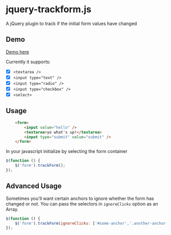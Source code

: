 # jquery-trackform.js
A jQuery plugin to track if the initial form values have changed

## Demo
[Demo here](http://amerikan.github.io/jquery-track-form/)

Currently it supports:
- [x] `<textarea />`
- [x] `<input type="text" />`
- [x] `<input type="radio" />`
- [x] `<input type="checkbox" />`
- [x] `<select>`

## Usage

```html
	<form>
		<input value="hello" />
		<textarea>yo what's up!</textarea>
		<input type="submit" value="submit" />
	</form>

```

In your javascript initialize by selecting the form container

```js
$(function () {
	$('form').trackForm();
});
```

## Advanced Usage

Sometimes you'll want certain anchors to ignore whether the form has changed or not. You can pass the selectors in `ignoreClicks` option as an Array.
```js
$(function () {
	$('form').trackForm(ignoreClicks: ['#some-anchor','.another-anchor']);
});

